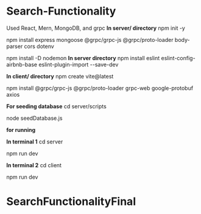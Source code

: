# Search-Functionality
Used React, Mern, MongoDB, and grpc
**In server/ directory**
npm init -y

npm install express mongoose @grpc/grpc-js @grpc/proto-loader body-parser cors dotenv

npm install -D nodemon
**In server directory**
npm install eslint eslint-config-airbnb-base eslint-plugin-import --save-dev

**In client/ directory**
npm create vite@latest 

npm install @grpc/grpc-js @grpc/proto-loader grpc-web google-protobuf axios

**For seeding database**
cd server/scripts

node seedDatabase.js

**for running** 

**In terminal 1**
cd server

npm run dev

**In terminal 2**
cd client

npm run dev
# SearchFunctionalityFinal
